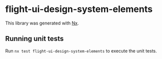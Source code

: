 # flight-ui-design-system-elements

This library was generated with [Nx](https://nx.dev).

## Running unit tests

Run `nx test flight-ui-design-system-elements` to execute the unit tests.
